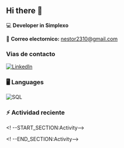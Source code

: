 ## Hi there 👋

:computer: **Developer in Simplexo**

:email: **Correo electornico:** [nestor2310@gmail.com](mailto:nestor2310@gmail.com)

### Vias de contacto

[![LinkedIn](https://img.shields.io/badge/LinkedIn-0077B5?style=for-the-badge&logo=linkedin&logoColor=white)](https://www.linkedin.com/in/n%C3%A9stor-iv%C3%A1n-calder%C3%B3n-villamizar-bb7741207/)


### 🖥️ **Languages**

![SQL](https://img.shields.io/badge/SQL-316192?style=for-the-badge&logo=postgresql&logoColor=white)


### :zap: Actividad reciente
<! --START_SECTION:Activity-->

<! --END_SECTION:Activity-->